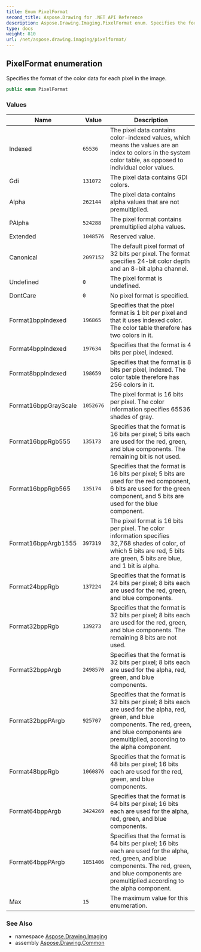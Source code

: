 ```yaml
---
title: Enum PixelFormat
second_title: Aspose.Drawing for .NET API Reference
description: Aspose.Drawing.Imaging.PixelFormat enum. Specifies the format of the color data for each pixel in the image
type: docs
weight: 810
url: /net/aspose.drawing.imaging/pixelformat/
---
```

## PixelFormat enumeration

Specifies the format of the color data for each pixel in the image.

```csharp
public enum PixelFormat
```

### Values

| Name | Value | Description |
| --- | --- | --- |
| Indexed | `65536` | The pixel data contains color-indexed values, which means the values are an index to colors in the system color table, as opposed to individual color values. |
| Gdi | `131072` | The pixel data contains GDI colors. |
| Alpha | `262144` | The pixel data contains alpha values that are not premultiplied. |
| PAlpha | `524288` | The pixel format contains premultiplied alpha values. |
| Extended | `1048576` | Reserved value. |
| Canonical | `2097152` | The default pixel format of 32 bits per pixel. The format specifies 24-bit color depth and an 8-bit alpha channel. |
| Undefined | `0` | The pixel format is undefined. |
| DontCare | `0` | No pixel format is specified. |
| Format1bppIndexed | `196865` | Specifies that the pixel format is 1 bit per pixel and that it uses indexed color. The color table therefore has two colors in it. |
| Format4bppIndexed | `197634` | Specifies that the format is 4 bits per pixel, indexed. |
| Format8bppIndexed | `198659` | Specifies that the format is 8 bits per pixel, indexed. The color table therefore has 256 colors in it. |
| Format16bppGrayScale | `1052676` | The pixel format is 16 bits per pixel. The color information specifies 65536 shades of gray. |
| Format16bppRgb555 | `135173` | Specifies that the format is 16 bits per pixel; 5 bits each are used for the red, green, and blue components. The remaining bit is not used. |
| Format16bppRgb565 | `135174` | Specifies that the format is 16 bits per pixel; 5 bits are used for the red component, 6 bits are used for the green component, and 5 bits are used for the blue component. |
| Format16bppArgb1555 | `397319` | The pixel format is 16 bits per pixel. The color information specifies 32,768 shades of color, of which 5 bits are red, 5 bits are green, 5 bits are blue, and 1 bit is alpha. |
| Format24bppRgb | `137224` | Specifies that the format is 24 bits per pixel; 8 bits each are used for the red, green, and blue components. |
| Format32bppRgb | `139273` | Specifies that the format is 32 bits per pixel; 8 bits each are used for the red, green, and blue components. The remaining 8 bits are not used. |
| Format32bppArgb | `2498570` | Specifies that the format is 32 bits per pixel; 8 bits each are used for the alpha, red, green, and blue components. |
| Format32bppPArgb | `925707` | Specifies that the format is 32 bits per pixel; 8 bits each are used for the alpha, red, green, and blue components. The red, green, and blue components are premultiplied, according to the alpha component. |
| Format48bppRgb | `1060876` | Specifies that the format is 48 bits per pixel; 16 bits each are used for the red, green, and blue components. |
| Format64bppArgb | `3424269` | Specifies that the format is 64 bits per pixel; 16 bits each are used for the alpha, red, green, and blue components. |
| Format64bppPArgb | `1851406` | Specifies that the format is 64 bits per pixel; 16 bits each are used for the alpha, red, green, and blue components. The red, green, and blue components are premultiplied according to the alpha component. |
| Max | `15` | The maximum value for this enumeration. |

### See Also

* namespace [Aspose.Drawing.Imaging](../../aspose.drawing.imaging/)
* assembly [Aspose.Drawing.Common](../../)


